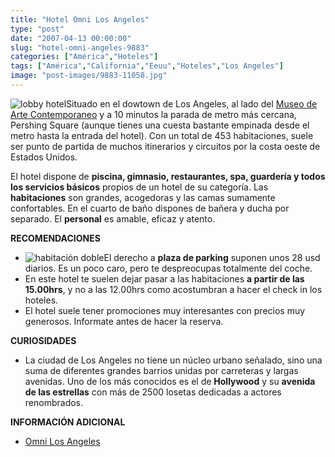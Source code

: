 ```yaml
---
title: "Hotel Omni Los Angeles"
type: "post"
date: "2007-04-13 00:00:00"
slug: "hotel-omni-angeles-9883"
categories: ["América","Hoteles"]
tags: ["América","California","Eeuu","Hoteles","Los Angeles"]
image: "post-images/9883-11058.jpg"
---
```


![lobby hotel](post-images/9883-11058.jpg "lobby hotel")Situado en el dowtown de Los Angeles, al lado del [Museo de Arte Contemporaneo](http://www.moca.org/museum/moca_grandave.php?) y a 10 minutos la parada de metro más cercana, Pershing Square (aunque tienes una cuesta bastante empinada desde el metro hasta la entrada del hotel). Con un total de 453 habitaciones, suele ser punto de partida de muchos itinerarios y circuitos por la costa oeste de Estados Unidos.

El hotel dispone de **piscina, gimnasio, restaurantes, spa, guardería y todos los servicios básicos** propios de un hotel de su categoría. Las **habitaciones** son grandes, acogedoras y las camas sumamente confortables. En el cuarto de baño dispones de bañera y ducha por separado. El **personal** es amable, eficaz y atento.

**RECOMENDACIONES**

- ![habitación doble](post-images/9883-11057.jpg "habitación doble")El derecho a **plaza de parking** suponen unos 28 usd diarios. Es un poco caro, pero te despreocupas totalmente del coche.
- En este hotel te suelen dejar pasar a las habitaciones **a partir de las 15.00hrs**, y no a las 12.00hrs como acostumbran a hacer el check in los hoteles.
- El hotel suele tener promociones muy interesantes con precios muy generosos. Informate antes de hacer la reserva.

**CURIOSIDADES**

- La ciudad de Los Angeles no tiene un núcleo urbano señalado, sino una suma de diferentes grandes barrios unidas por carreteras y largas avenidas. Uno de los más conocidos es el de **Hollywood** y su **avenida de las estrellas** con más de 2500 losetas dedicadas a actores renombrados.

**INFORMACIÓN ADICIONAL**

- [Omni Los Angeles](http://www.omnihotels.com/FindAHotel/LosAngelesCaliforniaPlaza/LocalInformation.aspx)